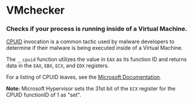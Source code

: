 # VMchecker

### Checks if your process is running inside of a Virtual Machine.

[CPUID](https://learn.microsoft.com/en-us/cpp/intrinsics/cpuid-cpuidex?view=msvc-170) invocation is a common tactic used by malware developers to determine if their malware is being executed inside of a Virtual Machine.

The `__cpuid` function utilizes the value in `EAX` as its function ID and returns data in the `EAX`, `EBX`, `ECX`, and `EDX` registers.

For a listing of CPUID leaves, see the [Microsoft Documentation](https://learn.microsoft.com/en-us/virtualization/hyper-v-on-windows/tlfs/feature-discovery).

**Note:** Microsoft Hypervisor sets the 31st bit of the `ECX` register for the CPUID functionID of 1 as "set". 


